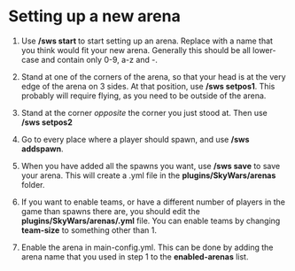 Setting up a new arena
======================

1. Use **/sws start <name you want>** to start setting up an arena. Replace **<name you want>** with a name that you think would fit your new arena.
   Generally this should be all lower-case and contain only 0-9, a-z and -.

2. Stand at one of the corners of the arena, so that your head is at the very edge of the arena on 3 sides.
   At that position, use **/sws setpos1**. This probably will require flying, as you need to be outside of the arena.

3. Stand at the corner *opposite* the corner you just stood at. Then use **/sws setpos2**

4. Go to every place where a player should spawn, and use **/sws addspawn**.

5. When you have added all the spawns you want, use **/sws save** to save your arena.
   This will create a .yml file in the **plugins/SkyWars/arenas** folder.

6. If you want to enable teams, or have a different number of players in the game than spawns there are, you should edit the **plugins/SkyWars/arenas/<arena name>.yml** file. You can enable teams by changing **team-size** to something other than 1.

7. Enable the arena in main-config.yml. This can be done by adding the arena name that you used in step 1 to the **enabled-arenas** list.
